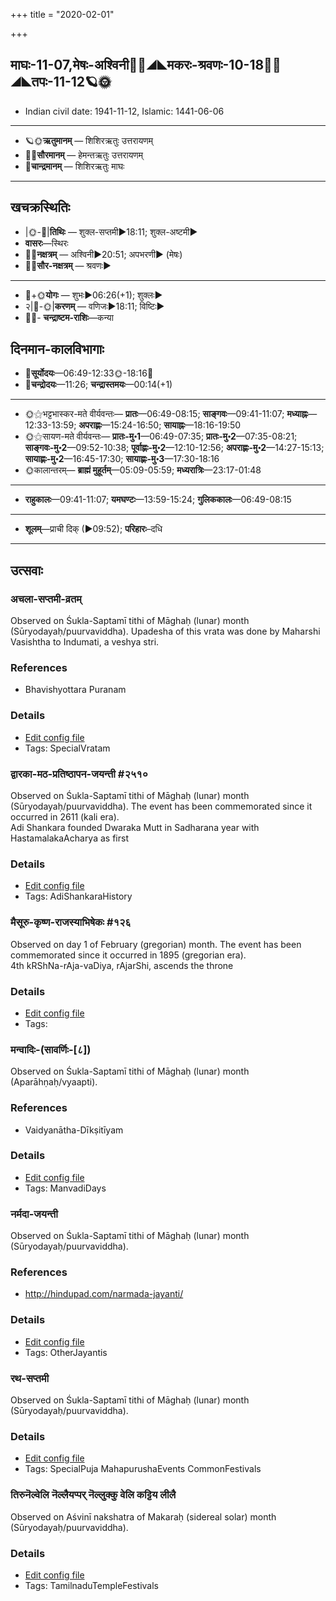 +++
title = "2020-02-01"

+++
## माघः-11-07,मेषः-अश्विनी🌛🌌◢◣मकरः-श्रवणः-10-18🌌🌞◢◣तपः-11-12🪐🌞
- Indian civil date: 1941-11-12, Islamic: 1441-06-06
___________________
- 🪐🌞**ऋतुमानम्** — शिशिरऋतुः उत्तरायणम्
- 🌌🌞**सौरमानम्** — हेमन्तऋतुः उत्तरायणम्
- 🌛**चान्द्रमानम्** — शिशिरऋतुः माघः
___________________


## खचक्रस्थितिः
- |🌞-🌛|**तिथिः** — शुक्ल-सप्तमी►18:11; शुक्ल-अष्टमी►  
- **वासरः**—स्थिरः  
- 🌌🌛**नक्षत्रम्** — अश्विनी►20:51; अपभरणी► (मेषः)  
- 🌌🌞**सौर-नक्षत्रम्** — श्रवणः►  
___________________
- 🌛+🌞**योगः** — शुभः►06:26(+1); शुक्लः►  
- २|🌛-🌞|**करणम्** — वणिजः►18:11; विष्टिः►  
- 🌌🌛- **चन्द्राष्टम-राशिः**—कन्या  


## दिनमान-कालविभागाः
- 🌅**सूर्योदयः**—06:49-12:33🌞️-18:16🌇  
- 🌛**चन्द्रोदयः**—11:26; **चन्द्रास्तमयः**—00:14(+1)  
___________________
- 🌞⚝भट्टभास्कर-मते वीर्यवन्तः— **प्रातः**—06:49-08:15; **साङ्गवः**—09:41-11:07; **मध्याह्नः**—12:33-13:59; **अपराह्णः**—15:24-16:50; **सायाह्नः**—18:16-19:50  
- 🌞⚝सायण-मते वीर्यवन्तः— **प्रातः-मु॰1**—06:49-07:35; **प्रातः-मु॰2**—07:35-08:21; **साङ्गवः-मु॰2**—09:52-10:38; **पूर्वाह्णः-मु॰2**—12:10-12:56; **अपराह्णः-मु॰2**—14:27-15:13; **सायाह्णः-मु॰2**—16:45-17:30; **सायाह्णः-मु॰3**—17:30-18:16  
- 🌞कालान्तरम्— **ब्राह्मं मुहूर्तम्**—05:09-05:59; **मध्यरात्रिः**—23:17-01:48  
___________________
- **राहुकालः**—09:41-11:07; **यमघण्टः**—13:59-15:24; **गुलिककालः**—06:49-08:15  
___________________
- **शूलम्**—प्राची दिक् (►09:52); **परिहारः**–दधि  
___________________

## उत्सवाः
### अचला-सप्तमी-व्रतम्

Observed on Śukla-Saptamī tithi of Māghaḥ (lunar) month (Sūryodayaḥ/puurvaviddha). Upadesha of this vrata was done by Maharshi Vasishtha to Indumati, a veshya stri.
### References
- Bhavishyottara Puranam


### Details
- [Edit config file](https://github.com/sanskrit-coders/adyatithi/tree/master/general/lunar_month/tithi/11/07/acalA~saptamI-vratam.toml)
- Tags: SpecialVratam


### द्वारका-मठ-प्रतिष्ठापन-जयन्ती #२५१०

Observed on Śukla-Saptamī tithi of Māghaḥ (lunar) month (Sūryodayaḥ/puurvaviddha). The event has been commemorated since it occurred in 2611 (kali era).  
Adi Shankara founded Dwaraka Mutt in Sadharana year with HastamalakaAcharya as first

### Details
- [Edit config file](https://github.com/sanskrit-coders/adyatithi/tree/master/mahApuruSha/smArta-misc/lunar_month/tithi/11/07/dvArakA-maTha-pratiSThApana~jayantI.toml)
- Tags: AdiShankaraHistory


### मैसूरु-कृष्ण-राजस्याभिषेकः #१२६

Observed on day 1 of February (gregorian) month. The event has been commemorated since it occurred in 1895 (gregorian era).  
4th kRShNa-rAja-vaDiya, rAjarShi, ascends the throne

### Details
- [Edit config file](https://github.com/sanskrit-coders/adyatithi/tree/master/mahApuruSha/xatra-later/gregorian/day/02/01/maisUru-kRShNa-rAjasyAbhiShekaH.toml)
- Tags: 


### मन्वादिः-(सावर्णिः-[८])

Observed on Śukla-Saptamī tithi of Māghaḥ (lunar) month (Aparāhṇaḥ/vyaapti). 
### References
- Vaidyanātha-Dīkṣitīyam


### Details
- [Edit config file](https://github.com/sanskrit-coders/adyatithi/tree/master/time_focus/yugAdiH/lunar_month/tithi/11/07/manvAdiH~%28sAvarNiH~%5B8%5D%29.toml)
- Tags: ManvadiDays


### नर्मदा-जयन्ती

Observed on Śukla-Saptamī tithi of Māghaḥ (lunar) month (Sūryodayaḥ/puurvaviddha). 
### References
- http://hindupad.com/narmada-jayanti/


### Details
- [Edit config file](https://github.com/sanskrit-coders/adyatithi/tree/master/devatA/nadI/lunar_month/tithi/11/07/narmadA~jayantI.toml)
- Tags: OtherJayantis


### रथ-सप्तमी

Observed on Śukla-Saptamī tithi of Māghaḥ (lunar) month (Sūryodayaḥ/puurvaviddha). 

### Details
- [Edit config file](https://github.com/sanskrit-coders/adyatithi/tree/master/devatA/graha/lunar_month/tithi/11/07/ratha-saptamI.toml)
- Tags: SpecialPuja MahapurushaEvents CommonFestivals


### तिरुनॆल्वेलि नॆल्लैयप्पर् नॆल्लुक्कु वेलि कट्टिय लीलै

Observed on Aśvinī nakshatra of Makaraḥ (sidereal solar) month (Sūryodayaḥ/puurvaviddha). 

### Details
- [Edit config file](https://github.com/sanskrit-coders/adyatithi/tree/master/temples/Tamil/sidereal_solar_month/nakshatra/10/01/tirunelvEli%20nellaiyappar%20nellukku%20vEli%20kaTTiya%20lIlai.toml)
- Tags: TamilnaduTempleFestivals


